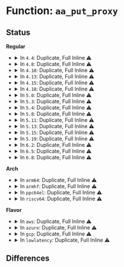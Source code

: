 # Function: <code>aa_put_proxy</code>

## Status
<b>Regular</b>
<ul>
<li>
<details>
<summary>In <code>4.4</code>: Duplicate, Full Inline ⚠️</summary>

**Collision:** Static Duplication

**Inline:** Full

**Transformation:** False

**Instances:**

```
In security/apparmor/apparmorfs.c (ffffffff81375154)
Location: security/apparmor/include/label.h:494
Inline: True
Inline callers:
  - security/apparmor/apparmorfs.c:aa_fs_seq_profile_release
  - security/apparmor/apparmorfs.c:create_profile_file
  - security/apparmor/apparmorfs.c:__aa_fs_profile_rmdir
```
```
In security/apparmor/label.c (ffffffff8138972b)
Location: security/apparmor/include/label.h:494
Inline: True
Inline callers:
  - security/apparmor/label.c:label_destroy
  - security/apparmor/label.c:__proxy_share
```
</details>
</li>
<li>
<details>
<summary>In <code>4.8</code>: Duplicate, Full Inline ⚠️</summary>

**Collision:** Static Duplication

**Inline:** Full

**Transformation:** False

**Instances:**

```
In security/apparmor/apparmorfs.c (ffffffff813ac15b)
Location: security/apparmor/include/label.h:494
Inline: True
Inline callers:
  - security/apparmor/apparmorfs.c:create_profile_file
  - security/apparmor/apparmorfs.c:__aa_fs_profile_rmdir
  - security/apparmor/apparmorfs.c:rawdata_release
  - security/apparmor/apparmorfs.c:aa_fs_seq_profile_release
```
```
In security/apparmor/label.c (ffffffff813c4312)
Location: security/apparmor/include/label.h:494
Inline: True
Inline callers:
  - security/apparmor/label.c:label_destroy
  - security/apparmor/label.c:__proxy_share
```
</details>
</li>
<li>
<details>
<summary>In <code>4.10</code>: Duplicate, Full Inline ⚠️</summary>

**Collision:** Static Duplication

**Inline:** Full

**Transformation:** False

**Instances:**

```
In security/apparmor/apparmorfs.c (ffffffff813c2f6b)
Location: security/apparmor/include/label.h:494
Inline: True
Inline callers:
  - security/apparmor/apparmorfs.c:create_profile_file
  - security/apparmor/apparmorfs.c:__aa_fs_profile_rmdir
  - security/apparmor/apparmorfs.c:aa_fs_seq_profile_release
```
```
In security/apparmor/label.c (ffffffff813db908)
Location: security/apparmor/include/label.h:494
Inline: True
Inline callers:
  - security/apparmor/label.c:label_destroy
  - security/apparmor/label.c:__proxy_share
```
</details>
</li>
<li>
<details>
<summary>In <code>4.13</code>: Duplicate, Full Inline ⚠️</summary>

**Collision:** Static Duplication

**Inline:** Full

**Transformation:** False

**Instances:**

```
In security/apparmor/apparmorfs.c (ffffffff813d8ca5)
Location: security/apparmor/include/label.h:434
Inline: True
Inline callers:
  - security/apparmor/apparmorfs.c:create_profile_file
  - security/apparmor/apparmorfs.c:seq_profile_release
```
```
In security/apparmor/label.c (ffffffff813ece11)
Location: security/apparmor/include/label.h:434
Inline: True
Inline callers:
  - security/apparmor/label.c:label_destroy
  - security/apparmor/label.c:__proxy_share
```
</details>
</li>
<li>
<details>
<summary>In <code>4.15</code>: Duplicate, Full Inline ⚠️</summary>

**Collision:** Static Duplication

**Inline:** Full

**Transformation:** False

**Instances:**

```
In security/apparmor/apparmorfs.c (ffffffff81401447)
Location: security/apparmor/include/label.h:434
Inline: True
Inline callers:
  - security/apparmor/apparmorfs.c:create_profile_file
  - security/apparmor/apparmorfs.c:seq_profile_release
```
```
In security/apparmor/policy.c (ffffffff8140c1b0)
Location: security/apparmor/include/label.h:434
Inline: True
Inline callers:
  - security/apparmor/policy.c:aa_replace_profiles
```
```
In security/apparmor/label.c (ffffffff814147d2)
Location: security/apparmor/include/label.h:434
Inline: True
Inline callers:
  - security/apparmor/label.c:label_destroy
  - security/apparmor/label.c:__proxy_share
```
</details>
</li>
<li>
<details>
<summary>In <code>4.18</code>: Duplicate, Full Inline ⚠️</summary>

**Collision:** Static Duplication

**Inline:** Full

**Transformation:** False

**Instances:**

```
In security/apparmor/apparmorfs.c (ffffffff81430531)
Location: security/apparmor/include/label.h:462
Inline: True
Inline callers:
  - security/apparmor/apparmorfs.c:create_profile_file
  - security/apparmor/apparmorfs.c:seq_profile_release
```
```
In security/apparmor/policy.c (ffffffff8143dc74)
Location: security/apparmor/include/label.h:462
Inline: True
Inline callers:
  - security/apparmor/policy.c:aa_replace_profiles
```
```
In security/apparmor/label.c (ffffffff81446b75)
Location: security/apparmor/include/label.h:462
Inline: True
Inline callers:
  - security/apparmor/label.c:label_destroy
  - security/apparmor/label.c:__proxy_share
```
</details>
</li>
<li>
<details>
<summary>In <code>5.0</code>: Duplicate, Full Inline ⚠️</summary>

**Collision:** Static Duplication

**Inline:** Full

**Transformation:** False

**Instances:**

```
In security/apparmor/apparmorfs.c (ffffffff8144d361)
Location: security/apparmor/include/label.h:462
Inline: True
Inline callers:
  - security/apparmor/apparmorfs.c:create_profile_file
  - security/apparmor/apparmorfs.c:seq_profile_release
```
```
In security/apparmor/policy.c (ffffffff8145aac2)
Location: security/apparmor/include/label.h:462
Inline: True
Inline callers:
  - security/apparmor/policy.c:aa_replace_profiles
```
```
In security/apparmor/label.c (ffffffff81463865)
Location: security/apparmor/include/label.h:462
Inline: True
Inline callers:
  - security/apparmor/label.c:label_destroy
  - security/apparmor/label.c:__proxy_share
```
</details>
</li>
<li>
<details>
<summary>In <code>5.3</code>: Duplicate, Full Inline ⚠️</summary>

**Collision:** Static Duplication

**Inline:** Full

**Transformation:** False

**Instances:**

```
In security/apparmor/apparmorfs.c (ffffffff8147b0f2)
Location: security/apparmor/include/label.h:458
Inline: True
Inline callers:
  - security/apparmor/apparmorfs.c:create_profile_file
  - security/apparmor/apparmorfs.c:seq_profile_release
```
```
In security/apparmor/policy.c (ffffffff814880db)
Location: security/apparmor/include/label.h:458
Inline: True
Inline callers:
  - security/apparmor/policy.c:aa_replace_profiles
```
```
In security/apparmor/label.c (ffffffff81490b15)
Location: security/apparmor/include/label.h:458
Inline: True
Inline callers:
  - security/apparmor/label.c:label_destroy
  - security/apparmor/label.c:__proxy_share
```
</details>
</li>
<li>
<details>
<summary>In <code>5.4</code>: Duplicate, Full Inline ⚠️</summary>

**Collision:** Static Duplication

**Inline:** Full

**Transformation:** False

**Instances:**

```
In security/apparmor/apparmorfs.c (ffffffff81494dc2)
Location: security/apparmor/include/label.h:459
Inline: True
Inline callers:
  - security/apparmor/apparmorfs.c:create_profile_file
  - security/apparmor/apparmorfs.c:seq_profile_release
```
```
In security/apparmor/policy.c (ffffffff814a1f8b)
Location: security/apparmor/include/label.h:459
Inline: True
Inline callers:
  - security/apparmor/policy.c:aa_replace_profiles
```
```
In security/apparmor/label.c (ffffffff814aa9cf)
Location: security/apparmor/include/label.h:459
Inline: True
Inline callers:
  - security/apparmor/label.c:label_destroy
  - security/apparmor/label.c:__proxy_share
```
</details>
</li>
<li>
<details>
<summary>In <code>5.8</code>: Duplicate, Full Inline ⚠️</summary>

**Collision:** Static Duplication

**Inline:** Full

**Transformation:** False

**Instances:**

```
In security/apparmor/apparmorfs.c (ffffffff814ecc16)
Location: security/apparmor/include/label.h:460
Inline: True
Inline callers:
  - security/apparmor/apparmorfs.c:create_profile_file
  - security/apparmor/apparmorfs.c:seq_profile_hash_open
  - security/apparmor/apparmorfs.c:seq_profile_attach_open
  - security/apparmor/apparmorfs.c:seq_profile_mode_open
  - security/apparmor/apparmorfs.c:seq_profile_name_open
  - security/apparmor/apparmorfs.c:seq_profile_release
```
```
In security/apparmor/policy.c (ffffffff814fc144)
Location: security/apparmor/include/label.h:460
Inline: True
Inline callers:
  - security/apparmor/policy.c:aa_replace_profiles
```
```
In security/apparmor/label.c (ffffffff8150949f)
Location: security/apparmor/include/label.h:460
Inline: True
Inline callers:
  - security/apparmor/label.c:__label_insert
  - security/apparmor/label.c:aa_label_destroy
```
</details>
</li>
<li>
<details>
<summary>In <code>5.11</code>: Duplicate, Full Inline ⚠️</summary>

**Collision:** Static Duplication

**Inline:** Full

**Transformation:** False

**Instances:**

```
In security/apparmor/apparmorfs.c (ffffffff8150a176)
Location: security/apparmor/include/label.h:460
Inline: True
Inline callers:
  - security/apparmor/apparmorfs.c:create_profile_file
  - security/apparmor/apparmorfs.c:seq_profile_hash_open
  - security/apparmor/apparmorfs.c:seq_profile_attach_open
  - security/apparmor/apparmorfs.c:seq_profile_mode_open
  - security/apparmor/apparmorfs.c:seq_profile_name_open
  - security/apparmor/apparmorfs.c:seq_profile_release
```
```
In security/apparmor/policy.c (ffffffff81519265)
Location: security/apparmor/include/label.h:460
Inline: True
Inline callers:
  - security/apparmor/policy.c:aa_replace_profiles
```
```
In security/apparmor/label.c (ffffffff81525eeb)
Location: security/apparmor/include/label.h:460
Inline: True
Inline callers:
  - security/apparmor/label.c:aa_label_destroy
  - security/apparmor/label.c:__proxy_share
```
</details>
</li>
<li>
<details>
<summary>In <code>5.13</code>: Duplicate, Full Inline ⚠️</summary>

**Collision:** Static Duplication

**Inline:** Full

**Transformation:** False

**Instances:**

```
In security/apparmor/apparmorfs.c (ffffffff81510d66)
Location: security/apparmor/include/label.h:460
Inline: True
Inline callers:
  - security/apparmor/apparmorfs.c:create_profile_file
  - security/apparmor/apparmorfs.c:seq_profile_hash_open
  - security/apparmor/apparmorfs.c:seq_profile_attach_open
  - security/apparmor/apparmorfs.c:seq_profile_mode_open
  - security/apparmor/apparmorfs.c:seq_profile_name_open
  - security/apparmor/apparmorfs.c:seq_profile_release
```
```
In security/apparmor/policy.c (ffffffff8151fb17)
Location: security/apparmor/include/label.h:460
Inline: True
Inline callers:
  - security/apparmor/policy.c:aa_replace_profiles
```
```
In security/apparmor/label.c (ffffffff8152b87b)
Location: security/apparmor/include/label.h:460
Inline: True
Inline callers:
  - security/apparmor/label.c:aa_label_destroy
  - security/apparmor/label.c:__proxy_share
```
</details>
</li>
<li>
<details>
<summary>In <code>5.15</code>: Duplicate, Full Inline ⚠️</summary>

**Collision:** Static Duplication

**Inline:** Full

**Transformation:** False

**Instances:**

```
In security/apparmor/apparmorfs.c (ffffffff8156ea56)
Location: security/apparmor/include/label.h:460
Inline: True
Inline callers:
  - security/apparmor/apparmorfs.c:create_profile_file
  - security/apparmor/apparmorfs.c:seq_profile_hash_open
  - security/apparmor/apparmorfs.c:seq_profile_attach_open
  - security/apparmor/apparmorfs.c:seq_profile_mode_open
  - security/apparmor/apparmorfs.c:seq_profile_name_open
  - security/apparmor/apparmorfs.c:seq_profile_release
```
```
In security/apparmor/policy.c (ffffffff8157dcb7)
Location: security/apparmor/include/label.h:460
Inline: True
Inline callers:
  - security/apparmor/policy.c:aa_replace_profiles
```
```
In security/apparmor/label.c (ffffffff81589c5b)
Location: security/apparmor/include/label.h:460
Inline: True
Inline callers:
  - security/apparmor/label.c:aa_label_destroy
  - security/apparmor/label.c:__proxy_share
```
</details>
</li>
<li>
<details>
<summary>In <code>5.19</code>: Duplicate, Full Inline ⚠️</summary>

**Collision:** Static Duplication

**Inline:** Full

**Transformation:** False

**Instances:**

```
In security/apparmor/apparmorfs.c (ffffffff8160b3b5)
Location: security/apparmor/include/label.h:463
Inline: True
Inline callers:
  - security/apparmor/apparmorfs.c:create_profile_file
  - security/apparmor/apparmorfs.c:create_profile_file
  - security/apparmor/apparmorfs.c:seq_profile_hash_open
  - security/apparmor/apparmorfs.c:seq_profile_hash_open
  - security/apparmor/apparmorfs.c:seq_profile_attach_open
  - security/apparmor/apparmorfs.c:seq_profile_attach_open
  - security/apparmor/apparmorfs.c:seq_profile_mode_open
  - security/apparmor/apparmorfs.c:seq_profile_mode_open
  - security/apparmor/apparmorfs.c:seq_profile_name_open
  - security/apparmor/apparmorfs.c:seq_profile_name_open
  - security/apparmor/apparmorfs.c:seq_profile_release
  - security/apparmor/apparmorfs.c:seq_profile_release
```
```
In security/apparmor/policy.c (ffffffff8161c422)
Location: security/apparmor/include/label.h:463
Inline: True
Inline callers:
  - security/apparmor/policy.c:aa_replace_profiles
```
```
In security/apparmor/label.c (ffffffff8162add7)
Location: security/apparmor/include/label.h:463
Inline: True
Inline callers:
  - security/apparmor/label.c:aa_label_destroy
  - security/apparmor/label.c:aa_label_destroy
  - security/apparmor/label.c:__proxy_share
  - security/apparmor/label.c:__proxy_share
```
</details>
</li>
<li>
<details>
<summary>In <code>6.2</code>: Duplicate, Full Inline ⚠️</summary>

**Collision:** Static Duplication

**Inline:** Full

**Transformation:** False

**Instances:**

```
In security/apparmor/apparmorfs.c (ffffffff816bd535)
Location: security/apparmor/include/label.h:464
Inline: True
Inline callers:
  - security/apparmor/apparmorfs.c:create_profile_file
  - security/apparmor/apparmorfs.c:create_profile_file
  - security/apparmor/apparmorfs.c:seq_profile_release
  - security/apparmor/apparmorfs.c:seq_profile_release
```
```
In security/apparmor/policy.c (ffffffff816cf72d)
Location: security/apparmor/include/label.h:464
Inline: True
Inline callers:
  - security/apparmor/policy.c:aa_replace_profiles
```
```
In security/apparmor/label.c (ffffffff816df617)
Location: security/apparmor/include/label.h:464
Inline: True
Inline callers:
  - security/apparmor/label.c:aa_label_destroy
  - security/apparmor/label.c:aa_label_destroy
  - security/apparmor/label.c:__proxy_share
  - security/apparmor/label.c:__proxy_share
```
</details>
</li>
<li>
<details>
<summary>In <code>6.5</code>: Duplicate, Full Inline ⚠️</summary>

**Collision:** Static Duplication

**Inline:** Full

**Transformation:** False

**Instances:**

```
In security/apparmor/apparmorfs.c (ffffffff816f5ff5)
Location: security/apparmor/include/label.h:464
Inline: True
Inline callers:
  - security/apparmor/apparmorfs.c:create_profile_file
  - security/apparmor/apparmorfs.c:create_profile_file
  - security/apparmor/apparmorfs.c:seq_profile_release
  - security/apparmor/apparmorfs.c:seq_profile_release
```
```
In security/apparmor/policy.c (ffffffff81708379)
Location: security/apparmor/include/label.h:464
Inline: True
Inline callers:
  - security/apparmor/policy.c:aa_replace_profiles
```
```
In security/apparmor/label.c (ffffffff81718c67)
Location: security/apparmor/include/label.h:464
Inline: True
Inline callers:
  - security/apparmor/label.c:aa_label_destroy
  - security/apparmor/label.c:aa_label_destroy
  - security/apparmor/label.c:__proxy_share
  - security/apparmor/label.c:__proxy_share
```
</details>
</li>
<li>
<details>
<summary>In <code>6.8</code>: Duplicate, Full Inline ⚠️</summary>

**Collision:** Static Duplication

**Inline:** Full

**Transformation:** False

**Instances:**

```
In security/apparmor/apparmorfs.c (ffffffff81732d55)
Location: security/apparmor/include/label.h:459
Inline: True
Inline callers:
  - security/apparmor/apparmorfs.c:create_profile_file
  - security/apparmor/apparmorfs.c:create_profile_file
  - security/apparmor/apparmorfs.c:seq_profile_release
  - security/apparmor/apparmorfs.c:seq_profile_release
```
```
In security/apparmor/policy.c (ffffffff81745e09)
Location: security/apparmor/include/label.h:459
Inline: True
Inline callers:
  - security/apparmor/policy.c:aa_replace_profiles
```
```
In security/apparmor/label.c (ffffffff817576f7)
Location: security/apparmor/include/label.h:459
Inline: True
Inline callers:
  - security/apparmor/label.c:aa_label_destroy
  - security/apparmor/label.c:aa_label_destroy
  - security/apparmor/label.c:__proxy_share
  - security/apparmor/label.c:__proxy_share
```
</details>
</li>
</ul>
<b>Arch</b>
<ul>
<li>
<details>
<summary>In <code>arm64</code>: Duplicate, Full Inline ⚠️</summary>

**Collision:** Static Duplication

**Inline:** Full

**Transformation:** False

**Instances:**

```
In security/apparmor/apparmorfs.c (ffff80001058a304)
Location: security/apparmor/include/label.h:459
Inline: True
Inline callers:
  - security/apparmor/apparmorfs.c:create_profile_file
  - security/apparmor/apparmorfs.c:create_profile_file
  - security/apparmor/apparmorfs.c:seq_profile_release
  - security/apparmor/apparmorfs.c:seq_profile_release
```
```
In security/apparmor/policy.c (ffff800010597b30)
Location: security/apparmor/include/label.h:459
Inline: True
Inline callers:
  - security/apparmor/policy.c:aa_replace_profiles
```
```
In security/apparmor/label.c (ffff8000105a1b8c)
Location: security/apparmor/include/label.h:459
Inline: True
Inline callers:
  - security/apparmor/label.c:label_destroy
  - security/apparmor/label.c:label_destroy
  - security/apparmor/label.c:__proxy_share
  - security/apparmor/label.c:__proxy_share
```
</details>
</li>
<li>
<details>
<summary>In <code>armhf</code>: Duplicate, Full Inline ⚠️</summary>

**Collision:** Static Duplication

**Inline:** Full

**Transformation:** False

**Instances:**

```
In security/apparmor/apparmorfs.c (c073b49c)
Location: security/apparmor/include/label.h:459
Inline: True
Inline callers:
  - security/apparmor/apparmorfs.c:create_profile_file
  - security/apparmor/apparmorfs.c:create_profile_file
  - security/apparmor/apparmorfs.c:seq_profile_release
  - security/apparmor/apparmorfs.c:seq_profile_release
  - security/apparmor/apparmorfs.c:seq_profile_open
  - security/apparmor/apparmorfs.c:seq_profile_open
```
```
In security/apparmor/policy.c (c0748cf4)
Location: security/apparmor/include/label.h:459
Inline: True
Inline callers:
  - security/apparmor/policy.c:aa_replace_profiles
```
```
In security/apparmor/label.c (c07522d4)
Location: security/apparmor/include/label.h:459
Inline: True
Inline callers:
  - security/apparmor/label.c:label_destroy
  - security/apparmor/label.c:label_destroy
  - security/apparmor/label.c:__proxy_share
  - security/apparmor/label.c:__proxy_share
```
</details>
</li>
<li>
<details>
<summary>In <code>ppc64el</code>: Duplicate, Full Inline ⚠️</summary>

**Collision:** Static Duplication

**Inline:** Full

**Transformation:** False

**Instances:**

```
In security/apparmor/apparmorfs.c (c0000000006fb904)
Location: security/apparmor/include/label.h:459
Inline: True
Inline callers:
  - security/apparmor/apparmorfs.c:create_profile_file
  - security/apparmor/apparmorfs.c:seq_profile_release
  - security/apparmor/apparmorfs.c:seq_profile_open
```
```
In security/apparmor/policy.c (c00000000070e10c)
Location: security/apparmor/include/label.h:459
Inline: True
Inline callers:
  - security/apparmor/policy.c:aa_replace_profiles
```
```
In security/apparmor/label.c (c00000000071c800)
Location: security/apparmor/include/label.h:459
Inline: True
Inline callers:
  - security/apparmor/label.c:label_destroy
  - security/apparmor/label.c:__proxy_share
```
</details>
</li>
<li>
<details>
<summary>In <code>riscv64</code>: Duplicate, Full Inline ⚠️</summary>

**Collision:** Static Duplication

**Inline:** Full

**Transformation:** False

**Instances:**

```
In security/apparmor/apparmorfs.c (ffffffe0003d9726)
Location: security/apparmor/include/label.h:459
Inline: True
Inline callers:
  - security/apparmor/apparmorfs.c:create_profile_file
  - security/apparmor/apparmorfs.c:seq_profile_release
  - security/apparmor/apparmorfs.c:seq_profile_open
```
```
In security/apparmor/policy.c (ffffffe0003e45ae)
Location: security/apparmor/include/label.h:459
Inline: True
Inline callers:
  - security/apparmor/policy.c:aa_replace_profiles
```
```
In security/apparmor/label.c (ffffffe0003ec3d8)
Location: security/apparmor/include/label.h:459
Inline: True
Inline callers:
  - security/apparmor/label.c:label_destroy
  - security/apparmor/label.c:__proxy_share
```
</details>
</li>
</ul>
<b>Flavor</b>
<ul>
<li>
<details>
<summary>In <code>aws</code>: Duplicate, Full Inline ⚠️</summary>

**Collision:** Static Duplication

**Inline:** Full

**Transformation:** False

**Instances:**

```
In security/apparmor/apparmorfs.c (ffffffff8148d3a2)
Location: security/apparmor/include/label.h:459
Inline: True
Inline callers:
  - security/apparmor/apparmorfs.c:create_profile_file
  - security/apparmor/apparmorfs.c:seq_profile_release
```
```
In security/apparmor/policy.c (ffffffff8149a56b)
Location: security/apparmor/include/label.h:459
Inline: True
Inline callers:
  - security/apparmor/policy.c:aa_replace_profiles
```
```
In security/apparmor/label.c (ffffffff814a2faf)
Location: security/apparmor/include/label.h:459
Inline: True
Inline callers:
  - security/apparmor/label.c:label_destroy
  - security/apparmor/label.c:__proxy_share
```
</details>
</li>
<li>
<details>
<summary>In <code>azure</code>: Duplicate, Full Inline ⚠️</summary>

**Collision:** Static Duplication

**Inline:** Full

**Transformation:** False

**Instances:**

```
In security/apparmor/apparmorfs.c (ffffffff8147ddc2)
Location: security/apparmor/include/label.h:459
Inline: True
Inline callers:
  - security/apparmor/apparmorfs.c:create_profile_file
  - security/apparmor/apparmorfs.c:seq_profile_release
```
```
In security/apparmor/policy.c (ffffffff8148af8b)
Location: security/apparmor/include/label.h:459
Inline: True
Inline callers:
  - security/apparmor/policy.c:aa_replace_profiles
```
```
In security/apparmor/label.c (ffffffff814939cf)
Location: security/apparmor/include/label.h:459
Inline: True
Inline callers:
  - security/apparmor/label.c:label_destroy
  - security/apparmor/label.c:__proxy_share
```
</details>
</li>
<li>
<details>
<summary>In <code>gcp</code>: Duplicate, Full Inline ⚠️</summary>

**Collision:** Static Duplication

**Inline:** Full

**Transformation:** False

**Instances:**

```
In security/apparmor/apparmorfs.c (ffffffff81489442)
Location: security/apparmor/include/label.h:459
Inline: True
Inline callers:
  - security/apparmor/apparmorfs.c:create_profile_file
  - security/apparmor/apparmorfs.c:seq_profile_release
```
```
In security/apparmor/policy.c (ffffffff8149660b)
Location: security/apparmor/include/label.h:459
Inline: True
Inline callers:
  - security/apparmor/policy.c:aa_replace_profiles
```
```
In security/apparmor/label.c (ffffffff8149f04f)
Location: security/apparmor/include/label.h:459
Inline: True
Inline callers:
  - security/apparmor/label.c:label_destroy
  - security/apparmor/label.c:__proxy_share
```
</details>
</li>
<li>
<details>
<summary>In <code>lowlatency</code>: Duplicate, Full Inline ⚠️</summary>

**Collision:** Static Duplication

**Inline:** Full

**Transformation:** False

**Instances:**

```
In security/apparmor/apparmorfs.c (ffffffff814a1272)
Location: security/apparmor/include/label.h:459
Inline: True
Inline callers:
  - security/apparmor/apparmorfs.c:create_profile_file
  - security/apparmor/apparmorfs.c:seq_profile_release
```
```
In security/apparmor/policy.c (ffffffff814ae688)
Location: security/apparmor/include/label.h:459
Inline: True
Inline callers:
  - security/apparmor/policy.c:aa_replace_profiles
```
```
In security/apparmor/label.c (ffffffff814b767f)
Location: security/apparmor/include/label.h:459
Inline: True
Inline callers:
  - security/apparmor/label.c:label_destroy
  - security/apparmor/label.c:__proxy_share
```
</details>
</li>
</ul>

## Differences
